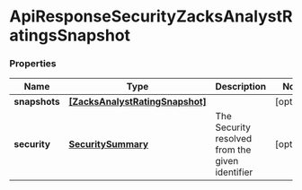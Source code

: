 # ApiResponseSecurityZacksAnalystRatingsSnapshot

### Properties
Name | Type | Description | Notes
------------ | ------------- | ------------- | -------------
**snapshots** | [**[ZacksAnalystRatingSnapshot]**](ZacksAnalystRatingSnapshot.md) |  | [optional] 
**security** | [**SecuritySummary**](SecuritySummary.md) | The Security resolved from the given identifier | [optional] 



